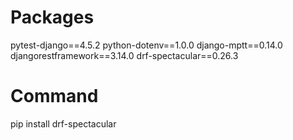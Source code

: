 # Packages

pytest-django==4.5.2
python-dotenv==1.0.0
django-mptt==0.14.0
djangorestframework==3.14.0
drf-spectacular==0.26.3

# Command

pip install drf-spectacular